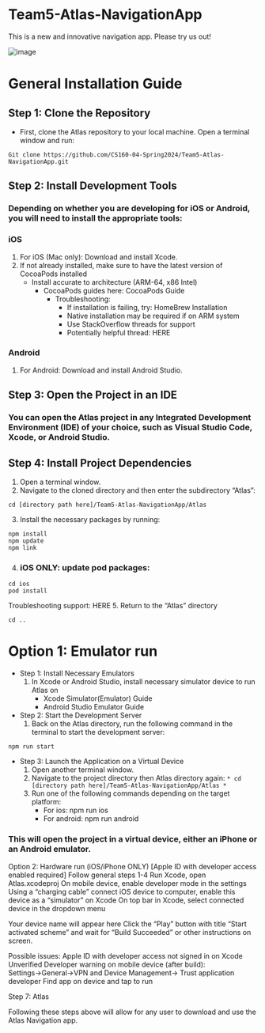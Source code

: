# Team5-Atlas-NavigationApp

This is a new and innovative navigation app. Please try us out!

![image](https://github.com/CS160-04-Spring2024/Team5-Atlas-NavigationApp/assets/93296008/00dd4b3d-8932-4532-90d3-60f9a1625607)

# General Installation Guide
## Step 1: Clone the Repository 
- First, clone the Atlas repository to your local machine. Open a terminal window and run:
```
Git clone https://github.com/CS160-04-Spring2024/Team5-Atlas-NavigationApp.git
```

## Step 2: Install Development Tools 
### Depending on whether you are developing for iOS or Android, you will need to install the appropriate tools:

### iOS
1. For iOS (Mac only): Download and install Xcode.
2. If not already installed, make sure to have the latest version of CocoaPods installed
    - Install accurate to architecture (ARM-64, x86 Intel)
        - CocoaPods guides here: CocoaPods Guide
            - Troubleshooting: 
                - If installation is failing, try: HomeBrew Installation
                - Native installation may be required if on ARM system
                - Use StackOverflow threads for support
                - Potentially helpful thread: HERE
### Android
1. For Android: Download and install Android Studio.

## Step 3: Open the Project in an IDE 
### You can open the Atlas project in any Integrated Development Environment (IDE) of your choice, such as Visual Studio Code, Xcode, or Android Studio. 

## Step 4: Install Project Dependencies 
1. Open a terminal window. 
2. Navigate to the cloned directory and then enter the subdirectory “Atlas”:
```
cd [directory path here]/Team5-Atlas-NavigationApp/Atlas
```
3. Install the necessary packages by running:
```
npm install
npm update
npm link
```
4. ### iOS ONLY: update pod packages:
```
cd ios
pod install
```
Troubleshooting support: HERE
5. Return to the “Atlas” directory
```
cd ..
```
# Option 1: Emulator run
- Step 1: Install Necessary Emulators
    1. In Xcode or Android Studio, install necessary simulator device to run Atlas on
        - Xcode Simulator(Emulator) Guide
        - Android Studio Emulator Guide
- Step 2: Start the Development Server
    1. Back on the Atlas directory, run the following command in the terminal to start the development server:
```
npm run start
```
- Step 3: Launch the Application on a Virtual Device 
    1. Open another terminal window. 
    2. Navigate to the project directory then Atlas directory again:
`*
cd [directory path here]/Team5-Atlas-NavigationApp/Atlas
*`
    3. Run one of the following commands depending on the target platform:
        - For ios: npm run ios
        - For android: npm run android
### This will open the project in a virtual device, either an iPhone or an Android emulator.

Option 2: Hardware run (iOS/iPhone ONLY) [Apple ID with developer access enabled required]
Follow general steps 1-4
Run Xcode, open Atlas.xcodeproj
On mobile device, enable developer mode in the settings
Using a “charging cable” connect iOS device to computer, enable this device as a “simulator” on Xcode
On top bar in Xcode, select connected device in the dropdown menu

Your device name will appear here
Click the “Play” button with title “Start activated scheme” and wait for “Build Succeeded” or other instructions on screen.

Possible issues:
Apple ID with developer access not signed in on Xcode
Unverified Developer warning on mobile device (after build):
Settings→General→VPN and Device Management→ Trust application developer
Find app on device and tap to run


Step 7: Atlas

Following these steps above will allow for any user to download and use the Atlas Navigation app. 



